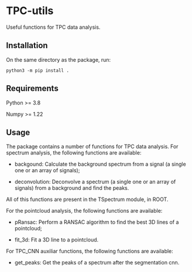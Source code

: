 # TPC-utils

 Useful functions for TPC data analysis.

## Installation

On the same directory as the package, run:

    python3 -m pip install .

## Requirements

Python >= 3.8

Numpy >= 1.22

## Usage

The package contains a number of functions for TPC data analysis. For spectrum analysis, the following functions are available:

 - backgound: Calculate the background spectrum from a signal (a single one or an array of signals);

- deconvolution: Deconvolve a spectrum (a single one or an array of signals) from a background and find the peaks.

All of this functions are present in the TSpectrum module, in ROOT.

For the pointcloud analysis, the following functions are available:

 - pRansac: Perform a RANSAC algorithm to find the best 3D lines of a pointcloud;

 - fit_3d: Fit a 3D line to a pointcloud.

For TPC_CNN auxiliar functions, the following functions are available:

 - get_peaks: Get the peaks of a spectrum after the segmentation cnn.
